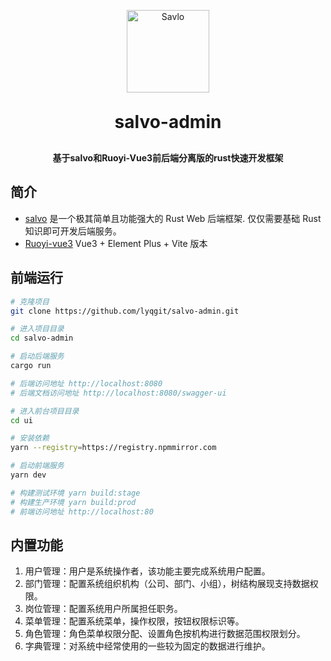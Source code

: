 <p align="center">
	<img alt="Savlo" width="132" style="max-width:40%;min-width:60px;" src="https://salvo.rs/images/logo-text.svg" />
</p>
<h1 align="center" style="margin: 30px 0 30px; font-weight: bold;">salvo-admin</h1>
<h4 align="center">基于salvo和Ruoyi-Vue3前后端分离版的rust快速开发框架</h4>

## 简介

* [salvo](https://github.com/salvo-rs/salvo) 是一个极其简单且功能强大的 Rust Web 后端框架. 仅仅需要基础 Rust 知识即可开发后端服务。
* [Ruoyi-vue3](https://github.com/yangzongzhuan/RuoYi-Vue3) Vue3 + Element Plus + Vite 版本

## 前端运行

```bash
# 克隆项目
git clone https://github.com/lyqgit/salvo-admin.git

# 进入项目目录
cd salvo-admin

# 启动后端服务
cargo run

# 后端访问地址 http://localhost:8080
# 后端文档访问地址 http://localhost:8080/swagger-ui

# 进入前台项目目录
cd ui

# 安装依赖
yarn --registry=https://registry.npmmirror.com

# 启动前端服务
yarn dev

# 构建测试环境 yarn build:stage
# 构建生产环境 yarn build:prod
# 前端访问地址 http://localhost:80
```

## 内置功能

1.  用户管理：用户是系统操作者，该功能主要完成系统用户配置。
2.  部门管理：配置系统组织机构（公司、部门、小组），树结构展现支持数据权限。
3.  岗位管理：配置系统用户所属担任职务。
4.  菜单管理：配置系统菜单，操作权限，按钮权限标识等。
5.  角色管理：角色菜单权限分配、设置角色按机构进行数据范围权限划分。
6.  字典管理：对系统中经常使用的一些较为固定的数据进行维护。